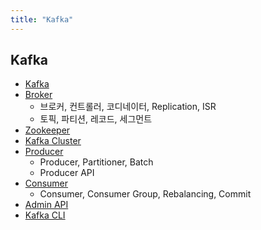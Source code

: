 ```yaml
---
title: "Kafka"
---
```


## Kafka
- [Kafka](Kafka/Kafka.md)
- [Broker](Broker/Broker.md)
  - 브로커, 컨트롤러, 코디네이터, Replication, ISR
  - 토픽, 파티션, 레코드, 세그먼트
- [Zookeeper](Zookeeper/Zookeeper.md)
- [Kafka Cluster](Kafka-Cluster/Kafka-Cluster.md)
- [Producer](Message-Queue/Kafka/Producer/Producer.md)
  - Producer, Partitioner, Batch
  - Producer API
- [Consumer](Message-Queue/Kafka/Consumer/Consumer.md)
  - Consumer, Consumer Group, Rebalancing, Commit
- [Admin API](Admin-API/Admin-API.md)
- [Kafka CLI](Kafka-CLI/Kafka-CLI.md)